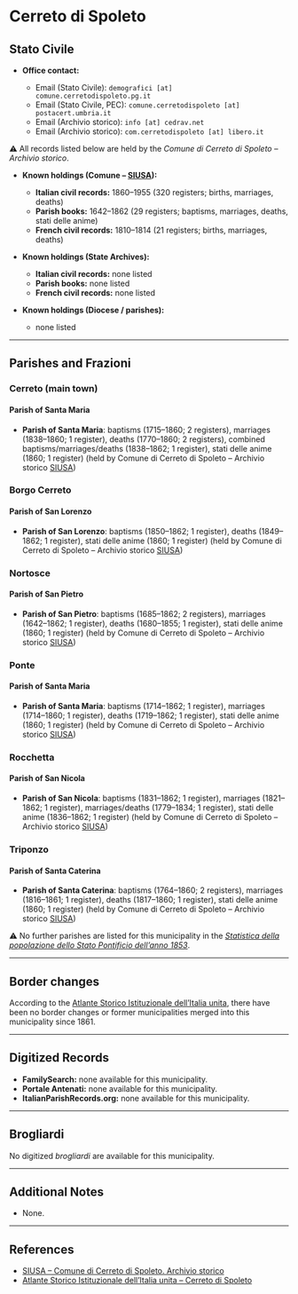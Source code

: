 # Cerreto di Spoleto

## Stato Civile

* **Office contact:**

  * Email (Stato Civile): `demografici [at] comune.cerretodispoleto.pg.it`
  * Email (Stato Civile, PEC): `comune.cerretodispoleto [at] postacert.umbria.it`
  * Email (Archivio storico): `info [at] cedrav.net`
  * Email (Archivio storico): `com.cerretodispoleto [at] libero.it`

⚠️ All records listed below are held by the *Comune di Cerreto di Spoleto – Archivio storico*.

* **Known holdings (Comune – [SIUSA](https://siusa-archivi.cultura.gov.it/cgi-bin/siusa/pagina.pl?TipoPag=comparc&Chiave=330586)):**

  * **Italian civil records:** 1860–1955 (320 registers; births, marriages, deaths)
  * **Parish books:** 1642–1862 (29 registers; baptisms, marriages, deaths, stati delle anime)
  * **French civil records:** 1810–1814 (21 registers; births, marriages, deaths)

* **Known holdings (State Archives):**

  * **Italian civil records:** none listed
  * **Parish books:** none listed
  * **French civil records:** none listed

* **Known holdings (Diocese / parishes):**

  * none listed

---

## Parishes and Frazioni

### Cerreto (main town)

#### Parish of Santa Maria

* **Parish of Santa Maria**: baptisms (1715–1860; 2 registers), marriages (1838–1860; 1 register), deaths (1770–1860; 2 registers), combined baptisms/marriages/deaths (1838–1862; 1 register), stati delle anime (1860; 1 register) (held by Comune di Cerreto di Spoleto – Archivio storico [SIUSA](https://siusa-archivi.cultura.gov.it/cgi-bin/siusa/pagina.pl?TipoPag=comparc&Chiave=330586))

### Borgo Cerreto

#### Parish of San Lorenzo

* **Parish of San Lorenzo**: baptisms (1850–1862; 1 register), deaths (1849–1862; 1 register), stati delle anime (1860; 1 register) (held by Comune di Cerreto di Spoleto – Archivio storico [SIUSA](https://siusa-archivi.cultura.gov.it/cgi-bin/siusa/pagina.pl?TipoPag=comparc&Chiave=330586))

### Nortosce

#### Parish of San Pietro

* **Parish of San Pietro**: baptisms (1685–1862; 2 registers), marriages (1642–1862; 1 register), deaths (1680–1855; 1 register), stati delle anime (1860; 1 register) (held by Comune di Cerreto di Spoleto – Archivio storico [SIUSA](https://siusa-archivi.cultura.gov.it/cgi-bin/siusa/pagina.pl?TipoPag=comparc&Chiave=330586))

### Ponte

#### Parish of Santa Maria

* **Parish of Santa Maria**: baptisms (1714–1862; 1 register), marriages (1714–1860; 1 register), deaths (1719–1862; 1 register), stati delle anime (1860; 1 register) (held by Comune di Cerreto di Spoleto – Archivio storico [SIUSA](https://siusa-archivi.cultura.gov.it/cgi-bin/siusa/pagina.pl?TipoPag=comparc&Chiave=330586))

### Rocchetta

#### Parish of San Nicola

* **Parish of San Nicola**: baptisms (1831–1862; 1 register), marriages (1821–1862; 1 register), marriages/deaths (1779–1834; 1 register), stati delle anime (1836–1862; 1 register) (held by Comune di Cerreto di Spoleto – Archivio storico [SIUSA](https://siusa-archivi.cultura.gov.it/cgi-bin/siusa/pagina.pl?TipoPag=comparc&Chiave=330586))

### Triponzo

#### Parish of Santa Caterina

* **Parish of Santa Caterina**: baptisms (1764–1860; 2 registers), marriages (1816–1861; 1 register), deaths (1817–1860; 1 register), stati delle anime (1860; 1 register) (held by Comune di Cerreto di Spoleto – Archivio storico [SIUSA](https://siusa-archivi.cultura.gov.it/cgi-bin/siusa/pagina.pl?TipoPag=comparc&Chiave=330586))

⚠️ No further parishes are listed for this municipality in the *[Statistica della popolazione dello Stato Pontificio dell’anno 1853](https://www.google.it/books/edition/Statistics_della_popolazione_dello_Stato/v6dCAQAAMAAJ)*.

---

## Border changes

According to the [Atlante Storico Istituzionale dell’Italia unita](http://dati.san.beniculturali.it/asi/local/), there have been no border changes or former municipalities merged into this municipality since 1861.

---

## Digitized Records

* **FamilySearch:** none available for this municipality.
* **Portale Antenati:** none available for this municipality.
* **ItalianParishRecords.org:** none available for this municipality.

---

## Brogliardi

No digitized *brogliardi* are available for this municipality.

---

## Additional Notes

* None.

---

## References

* [SIUSA – Comune di Cerreto di Spoleto. Archivio storico](https://siusa-archivi.cultura.gov.it/cgi-bin/siusa/pagina.pl?TipoPag=comparc&Chiave=330586)
* [Atlante Storico Istituzionale dell’Italia unita – Cerreto di Spoleto](http://dati.san.beniculturali.it/asi/local/)
